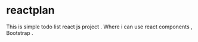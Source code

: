 # reactplan
This is simple todo list react js  project .
Where i can use react components , Bootstrap .
